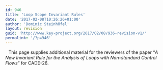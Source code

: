 ```yaml
---
id: 946
title: 'Loop Scope Invariant Rules'
date: '2017-02-08T10:26:26+01:00'
author: 'Dominic Steinhöfel'
layout: revision
guid: 'http://www.key-project.org/2017/02/08/936-revision-v1/'
permalink: '/?p=946'
---
```


<span class="bg-info" style="padding: 10px"> <span aria-hidden="true" class="glyphicon glyphicon-info-sign"></span> This page supplies additional material for the reviewers of the paper “*A New Invariant Rule for the Analysis of Loops with Non-standard Control Flows*” for CADE-26. </span>